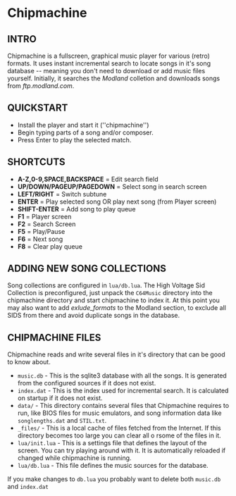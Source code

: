 # Chipmachine

## INTRO

Chipmachine is a fullscreen, graphical music player for various (retro) formats.
It uses instant incremental search to locate songs in it's song database -- meaning
you don't need to download or add music files yourself.
Initially, it searches the *Modland* colletion and downloads songs from *ftp.modland.com*.

## QUICKSTART

* Install the player and start it (''chipmachine'')
* Begin typing parts of a song and/or composer.
* Press Enter to play the selected match.

## SHORTCUTS

* **A-Z,0-9,SPACE,BACKSPACE** = Edit search field
* **UP/DOWN/PAGEUP/PAGEDOWN** = Select song in search screen
* **LEFT/RIGHT** = Switch subtune
* **ENTER** = Play selected song OR play next song (from Player screen)
* **SHIFT-ENTER** = Add song to play queue
* **F1** = Player screen
* **F2** = Search Screen
* **F5** = Play/Pause
* **F6** = Next song
* **F8** = Clear play queue

## ADDING NEW SONG COLLECTIONS

Song collections are configured in `lua/db.lua`. The High Voltage Sid Collection is preconfigured, just unpack the `C64Music` directory into the chipmachine directory and start chipmachine to index it. At this point you may also want to add *exlude_formats* to the Modland section, to exclude all SIDS from there and avoid duplicate songs in the database.

## CHIPMACHINE FILES

Chipmachine reads and write several files in it's directory that can be good to know about.

* `music.db` - This is the sqlite3 database with all the songs. It is generated from the configured sources
if it does not exist.
* `index.dat` - This is the index used for incremental search. It is calculated on startup if it does not exist.
* `data/` - This directory contains several files that Chipmachine requires to run, like BIOS files for music emulators,
and song information data like `songlengths.dat` and `STIL.txt`.
* `_files/` - This is a local cache of files fetched from the Internet. If this directory becomes too large you
can clear all o rsome of the files in it.
* `lua/init.lua` - This is a settings file that defines the layout of the screen. You can try playing around with it.
It is automatically reloaded if changed while chipmachine is running.
* `lua/db.lua` - This file defines the music sources for the database.

If you make changes to `db.lua` you probably want to delete both `music.db` and `index.dat` 
